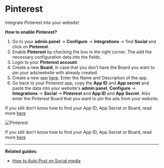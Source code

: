 # Pinterest

Integrate Pinterest into your website! 

**How to enable Pinterest?**
1. Go to your **admin panel** -> **Configure** -> **Integrations** ->  find **Social** and click on **Pinterest**. 
2. Enable **Pinterest** by checking the box in the right corner. The add the necessary configuration data into the fields. 
3. Login to your **Pinterest account**.
4. Create a new **Board**, in case that you don’t have the Board you want to pin your ads/website with already created.
5. Create a new app  [here](https://developers.pinterest.com/apps/). Enter the Name and Description of the app.
6. Go back to your Pinterest app, copy the **App ID** and **App secret** and paste the data into your website's **admin panel**, **Configure** -> **Integrations** -> **Social** -> **Pinterest** and  **App ID** and **App Secret**. Also enter the Pinterest Board that you want to pin the ads from your website.

If you still don't know how to find your App ID, App Secret or Board, read more [here](https://developers.pinterest.com/docs/api/overview/?)

![Pinterest](https://raw.githubusercontent.com/yclas/guides/master/images/pinterest.png)

If you still don't know how to find your App ID, App Secret or Board, read more [here](https://developers.pinterest.com/docs/api/overview/?)


---

**Related guides:**

-   [How to Auto Post on Social media](Publilsh-options-auto-post-on-social-media.md)


